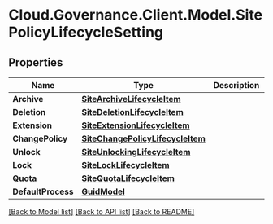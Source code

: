 # Cloud.Governance.Client.Model.SitePolicyLifecycleSetting
## Properties

Name | Type | Description | Notes
------------ | ------------- | ------------- | -------------
**Archive** | [**SiteArchiveLifecycleItem**](SiteArchiveLifecycleItem.md) |  | [optional] 
**Deletion** | [**SiteDeletionLifecycleItem**](SiteDeletionLifecycleItem.md) |  | [optional] 
**Extension** | [**SiteExtensionLifecycleItem**](SiteExtensionLifecycleItem.md) |  | [optional] 
**ChangePolicy** | [**SiteChangePolicyLifecycleItem**](SiteChangePolicyLifecycleItem.md) |  | [optional] 
**Unlock** | [**SiteUnlockingLifecycleItem**](SiteUnlockingLifecycleItem.md) |  | [optional] 
**Lock** | [**SiteLockLifecycleItem**](SiteLockLifecycleItem.md) |  | [optional] 
**Quota** | [**SiteQuotaLifecycleItem**](SiteQuotaLifecycleItem.md) |  | [optional] 
**DefaultProcess** | [**GuidModel**](GuidModel.md) |  | [optional] 

[[Back to Model list]](../README.md#documentation-for-models) [[Back to API list]](../README.md#documentation-for-api-endpoints) [[Back to README]](../README.md)

